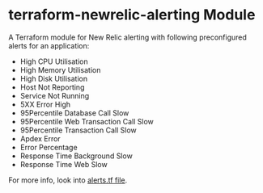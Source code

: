 # terraform-newrelic-alerting Module
A Terraform module for New Relic alerting with following preconfigured alerts for an application:
- High CPU Utilisation
- High Memory Utilisation
- High Disk Utilisation
- Host Not Reporting
- Service Not Running
- 5XX Error High
- 95Percentile Database Call Slow
- 95Percentile Web Transaction Call Slow
- 95Percentile Transaction Call Slow
- Apdex Error
- Error Percentage
- Response Time Background Slow
- Response Time Web Slow

For more info, look into [alerts.tf file](./alerts.tf).
